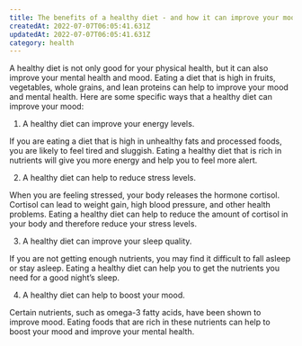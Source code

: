 ```yaml
---
title: The benefits of a healthy diet - and how it can improve your mood
createdAt: 2022-07-07T06:05:41.631Z
updatedAt: 2022-07-07T06:05:41.631Z
category: health
---
```


A healthy diet is not only good for your physical health, but it can also improve your mental health and mood. Eating a diet that is high in fruits, vegetables, whole grains, and lean proteins can help to improve your mood and mental health. Here are some specific ways that a healthy diet can improve your mood:

1. A healthy diet can improve your energy levels.

If you are eating a diet that is high in unhealthy fats and processed foods, you are likely to feel tired and sluggish. Eating a healthy diet that is rich in nutrients will give you more energy and help you to feel more alert.

2. A healthy diet can help to reduce stress levels.

When you are feeling stressed, your body releases the hormone cortisol. Cortisol can lead to weight gain, high blood pressure, and other health problems. Eating a healthy diet can help to reduce the amount of cortisol in your body and therefore reduce your stress levels.

3. A healthy diet can improve your sleep quality.

If you are not getting enough nutrients, you may find it difficult to fall asleep or stay asleep. Eating a healthy diet can help you to get the nutrients you need for a good night’s sleep.

4. A healthy diet can help to boost your mood.

Certain nutrients, such as omega-3 fatty acids, have been shown to improve mood. Eating foods that are rich in these nutrients can help to boost your mood and improve your mental health.
